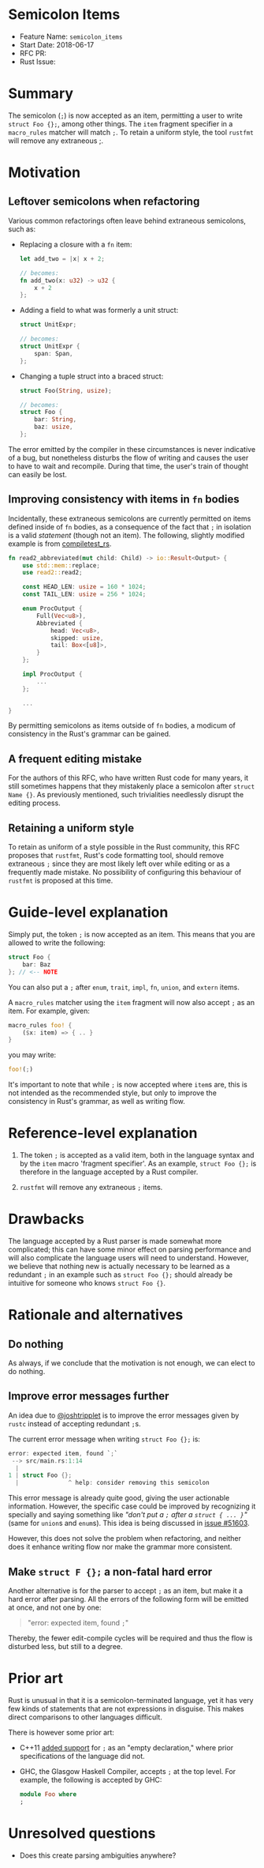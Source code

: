 # Semicolon Items

- Feature Name: `semicolon_items`
- Start Date: 2018-06-17
- RFC PR:
- Rust Issue:

# Summary
[summary]: #summary

The semicolon (`;`) is now accepted as an item, permitting a user to write
`struct Foo {};`, among other things. The `item` fragment specifier in a
`macro_rules` matcher will match `;`.  To retain a uniform style, the tool
`rustfmt` will remove any extraneous ;.

# Motivation
[motivation]: #motivation

## Leftover semicolons when refactoring

Various common refactorings often leave behind extraneous semicolons, such as:

* Replacing a closure with a `fn` item:
  
  ```rust
  let add_two = |x| x + 2;
  
  // becomes:
  fn add_two(x: u32) -> u32 {
      x + 2
  };
  ```
  
* Adding a field to what was formerly a unit struct:

  ```rust
  struct UnitExpr;
  
  // becomes:
  struct UnitExpr {
      span: Span,
  };
  ```

* Changing a tuple struct into a braced struct:

  ```rust
  struct Foo(String, usize);

  // becomes:
  struct Foo {
      bar: String,
      baz: usize,
  };
  ```
 
The error emitted by the compiler in these circumstances is never
indicative of a bug, but nonetheless disturbs the flow of writing
and causes the user to have to wait and recompile.
During that time, the user's train of thought can easily be lost.

## Improving consistency with items in `fn` bodies

[compiletest_rs]: https://github.com/laumann/compiletest-rs/blob/master/src/runtest.rs#L2585-L2660

Incidentally, these extraneous semicolons are currently permitted on items
defined inside of `fn` bodies, as a consequence of the fact that `;` in
isolation is a valid *statement* (though not an item).
The following, slightly modified example is from [compiletest_rs].

```rust
fn read2_abbreviated(mut child: Child) -> io::Result<Output> {
    use std::mem::replace;
    use read2::read2;

    const HEAD_LEN: usize = 160 * 1024;
    const TAIL_LEN: usize = 256 * 1024;

    enum ProcOutput {
        Full(Vec<u8>),
        Abbreviated {
            head: Vec<u8>,
            skipped: usize,
            tail: Box<[u8]>,
        }
    };

    impl ProcOutput {
        ...
    };

    ...
}
```

By permitting semicolons as items outside of `fn` bodies,
a modicum of consistency in the Rust's grammar can be gained.

## A frequent editing mistake

For the authors of this RFC, who have written Rust code for many years,
it still sometimes happens that they mistakenly place a semicolon after
`struct Name {}`. As previously mentioned, such trivialities needlessly
disrupt the editing process.

## Retaining a uniform style

To retain as uniform of a style possible in the Rust community,
this RFC proposes that `rustfmt`, Rust's code formatting tool,
should remove extraneous `;` since they are most likely left over
while editing or as a frequently made mistake.
No possibility of configuring this behaviour of `rustfmt` is proposed at this time.

# Guide-level explanation
[guide-level-explanation]: #guide-level-explanation

Simply put, the token `;` is now accepted as an item.
This means that you are allowed to write the following:

```rust
struct Foo {
    bar: Baz
}; // <-- NOTE
```

You can also put a `;` after `enum`, `trait`, `impl`, `fn`, `union`,
and `extern` items.

A `macro_rules` matcher using the `item` fragment will now also accept
`;` as an item. For example, given:

```rust
macro_rules foo! {
    ($x: item) => { .. }
}
```

you may write:

```rust
foo!(;)
```

It's important to note that while `;` is now accepted where `item`s are,
this is not intended as the recommended style, but only to improve the
consistency in Rust's grammar, as well as writing flow.

# Reference-level explanation
[reference-level-explanation]: #reference-level-explanation

1. The token `;` is accepted as a valid item, both in the language syntax
and by the `item` macro 'fragment specifier'. As an example, `struct Foo {};`
is therefore in the language accepted by a Rust compiler.

2. `rustfmt` will remove any extraneous `;` items.

# Drawbacks
[drawbacks]: #drawbacks

The language accepted by a Rust parser is made somewhat more complicated;
this can have some minor effect on parsing performance and will also
complicate the language users will need to understand.
However, we believe that nothing new is actually necessary to be learned
as a redundant `;` in an example such as `struct Foo {};` should already
be intuitive for someone who knows `struct Foo {}`.

# Rationale and alternatives
[alternatives]: #rationale-and-alternatives

## Do nothing

As always, if we conclude that the motivation is not enough,
we can elect to do nothing.

## Improve error messages further

[issue #51603]: https://github.com/rust-lang/rust/issues/51603
[@joshtripplet]: https://github.com/joshtriplett

An idea due to [@joshtripplet] is to improve the error messages
given by `rustc` instead of accepting redundant `;`s.

The current error message when writing `struct Foo {};` is:

```rust
error: expected item, found `;`
 --> src/main.rs:1:14
  |
1 | struct Foo {};
  |              ^ help: consider removing this semicolon
```

This error message is already quite good, giving the user actionable
information. However, the specific case could be improved by recognizing it
specially and saying something like *"don't put a `;` after a `struct { ... }`"*
(same for `union`s and `enum`s). This idea is being discussed in [issue #51603].

However, this does not solve the problem when refactoring,
and neither does it enhance writing flow nor make the grammar more consistent.

## Make `struct F {};` a non-fatal hard error

Another alternative is for the parser to accept `;` as an item, but make it a
hard error after parsing. All the errors of the following form will
be emitted at once, and not one by one:
> "error: expected item, found `;`"

Thereby, the fewer edit-compile cycles will be required and thus the flow
is disturbed less, but still to a degree.

# Prior art
[prior-art]: #prior-art

Rust is unusual in that it is a semicolon-terminated language,
yet it has very few kinds of statements that are not expressions in disguise.
This makes direct comparisons to other languages difficult.  

There is however some prior art:

* C++11 [added support](http://en.cppreference.com/w/cpp/language/declarations)
for `;` as an "empty declaration," where prior specifications of the language did not.

* GHC, the Glasgow Haskell Compiler, accepts `;` at the top level.
For example, the following is accepted by GHC:

  ```haskell
  module Foo where
  ;
  ```

# Unresolved questions
[unresolved]: #unresolved-questions

* Does this create parsing ambiguities anywhere?
